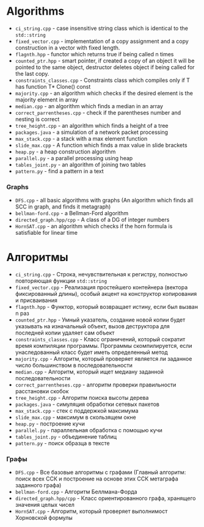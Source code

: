 # Algorithms

- ```ci_string.cpp``` - case insensitive string class which is identical to the ```std::string```
- ```fixed_vector.cpp``` - implementation of a copy assignment and a copy construction in a vector with fixed length. 
- ```flagnth.hpp``` - functor which returns true if being called n times
- ```counted_ptr.hpp``` - smart pointer, if created a copy of an object it will be pointed to the same object, destructor deletes object if being called for the last copy. 
- ```constraints_classes.cpp``` - Constraints class which compiles only if T has function T* Clone() const
- ```majority.cpp``` - an algorithm which checks if the desired element is the majority element in array
- ```median.cpp``` - an algorithm which finds a median in an array
- ```correct_parrentheses.cpp``` - check if the parentheses number and nesting is correct
- ```tree_height.cpp``` - an algorithm which finds a height of a tree
- ```packages.java``` - a simulation of a network packet processing
- ```max_stack.cpp``` - a stack with a max element function
- ```slide_max.cpp``` - A function which finds a max value in slide brackets
- ```heap.py``` - a heap construction algorithm
- ```parallel.py``` - a parallel processing using heap
- ```tables_joint.py``` - an algorithm of joining two tables
- ```pattern.py``` - find a pattern in a text

### Graphs ###

- ```DFS.cpp``` - all basic algorithms with graphs (An algorithm which finds all SCC in graph, and finds it metagraph)
- ```bellman-ford.cpp``` - a Bellman-Ford algorithm
- ```directed_graph.hpp/cpp``` - A class of a DG of integer numbers
- ```HornSAT.cpp``` - an algorithm which checks if the horn formula is satisfiable for linear time

# Алгоритмы #


- ```ci_string.cpp``` - Строка, нечувствительная к регистру, полностью повторяющая функции ```std::string```
- ```fixed_vector.cpp``` - Реализация простейшего контейнера (вектора фиксированный длины), особый акцент на конструктор копирования и присваивания
- ```flagnth.hpp``` - Функтор, который возвращает истину, если был вызван n раз
- ```counted_ptr.hpp``` - Умный указатель, создание новой копии будет указывать на изначальный объект, вызов деструктора для последней копии удаляет сам объект
- ```constraints_classes.cpp``` - Класс ограничений, который сократит время компиляции программы. Программы скомпилируется, если унаследованный класс будет иметь определенный метод
- ```majority.cpp``` - Алгоритм, который проверяет является ли заданное число большинством в последовательности
- ```median.cpp``` - Алгоритм, который ищет медиану заданной последовательности
- ```correct_parrentheses.cpp``` - алгоритм проверки правильности расстановки скобок
- ```tree_height.cpp``` - Алгоритм поиска высоты дерева
- ```packages.java``` - симуляция обработки сетевых пакетов
- ```max_stack.cpp``` - стек с поддержкой максимума
- ```slide_max.cpp``` - максимум в скользящем окне
- ```heap.py``` - построение кучи
- ```parallel.py``` - параллельная обработка с помощью кучи
- ```tables_joint.py``` - объединение таблиц
- ```pattern.py``` - поиск образца в тексте

### Графы ###

- ```DFS.cpp``` - Все базовые алгоритмы с графами (Главный алгоритм: поиск всех ССК и построение на основе этих ССК метаграфа заданного графа)
- ```bellman-ford.cpp``` - Алгоритм Беллмана-Форда
- ```directed_graph.hpp/cpp``` - Класс ориентированного графа, хранящего значения целых чисел
- ```HornSAT.cpp``` - Алгоритм, который проверяет выполнимост Хорновской формулы
